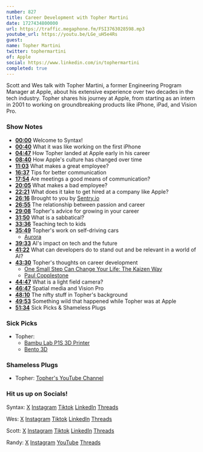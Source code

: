 ```yaml
---
number: 827
title: Career Development with Topher Martini
date: 1727434800000
url: https://traffic.megaphone.fm/FSI3763028598.mp3
youtube_url: https://youtu.be/LGe_uH5e4Rs
guest: 
name: Topher Martini
twitter: tophermartini
of: Apple
social: https://www.linkedin.com/in/tophermartini
completed: true
---
```


Scott and Wes talk with Topher Martini, a former Engineering Program Manager at Apple, about his extensive experience over two decades in the tech industry. Topher shares his journey at Apple, from starting as an intern in 2001 to working on groundbreaking products like iPhone, iPad, and Vision Pro. 

### Show Notes

* **[00:00](#t=00:00)** Welcome to Syntax!  
* **[00:40](#t=00:40)** What it was like working on the first iPhone  
* **[04:47](#t=04:47)** How Topher landed at Apple early in his career  
* **[08:40](#t=08:40)** How Apple's culture has changed over time  
* **[11:03](#t=11:03)** What makes a great employee?  
* **[16:37](#t=16:37)** Tips for better communication  
* **[17:54](#t=17:54)** Are meetings a good means of communication?  
* **[20:05](#t=20:05)** What makes a bad employee?  
* **[22:21](#t=22:21)** What does it take to get hired at a company like Apple?  
* **[26:16](#t=26:16)** Brought to you by [Sentry.io](https://sentry.io)  
* **[26:55](#t=26:55)** The relationship between passion and career  
* **[29:08](#t=29:08)** Topher's advice for growing in your career  
* **[31:50](#t=31:50)** What is a sabbatical?  
* **[33:36](#t=33:36)** Teaching tech to kids  
* **[35:49](#t=35:49)** Topher's work on self-driving cars  
  * [Aurora](https://aurora.tech/)  
* **[39:33](#t=39:33)** AI's impact on tech and the future  
* **[41:22](#t=41:22)** What can developers do to stand out and be relevant in a world of AI?  
* **[43:30](#t=43:30)** Topher's thoughts on career development  
  * [One Small Step Can Change Your Life: The Kaizen Way](https://www.amazon.com/Small-Step-Change-Your-Life/dp/076118032X)  
  * [Paul Copplestone](https://x.com/kiwicopple)  
* **[44:47](#t=44:47)** What is a light field camera?  
* **[46:47](#t=46:47)** Spatial media and Vision Pro  
* **[48:10](#t=48:10)** The nifty stuff in Topher's background  
* **[49:53](#t=49:53)** Something wild that happened while Topher was at Apple  
* **[51:34](#t=51:34)** Sick Picks & Shameless Plugs  

### Sick Picks

- Topher:
  * [Bambu Lab P1S 3D Printer](https://us.store.bambulab.com/products/p1s)
  * [Bento 3D](https://bento3d.design/)

### Shameless Plugs

- Topher: [Topher's YouTube Channel](https://www.youtube.com/@tophermartini)

### Hit us up on Socials!

Syntax: [X](https://twitter.com/syntaxfm) [Instagram](https://www.instagram.com/syntax_fm/) [Tiktok](https://www.tiktok.com/@syntaxfm) [LinkedIn](https://www.linkedin.com/company/96077407/admin/feed/posts/) [Threads](https://www.threads.net/@syntax_fm)

Wes: [X](https://twitter.com/wesbos) [Instagram](https://www.instagram.com/wesbos/) [Tiktok](https://www.tiktok.com/@wesbos) [LinkedIn](https://www.linkedin.com/in/wesbos/) [Threads](https://www.threads.net/@wesbos)

Scott: [X](https://twitter.com/stolinski) [Instagram](https://www.instagram.com/stolinski/) [Tiktok](https://www.tiktok.com/@stolinski) [LinkedIn](https://www.linkedin.com/in/stolinski/) [Threads](https://www.threads.net/@stolinski)

Randy: [X](https://twitter.com/randyrektor) [Instagram](https://www.instagram.com/randyrektor/) [YouTube](https://www.youtube.com/@randyrektor) [Threads](https://www.threads.net/@randyrektor)